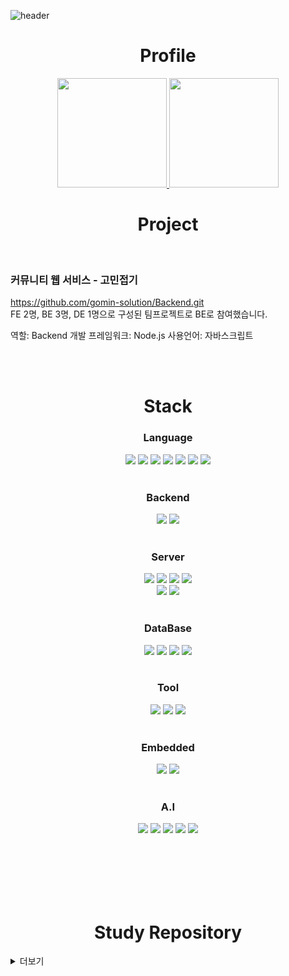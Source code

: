 

![header](https://capsule-render.vercel.app/api?type=waving&height=200&text=Tarel-Github&fontAlign=70&fontAlignY=40&color=gradient)




<div align="center">
  <h1>Profile</h1>
</div>

<div align="center">
  <a href="s">
    <img src="https://github-readme-stats.vercel.app/api?username=Tarel-Github&show_icons=true&theme=tokyonight" height="175px" />
  </a>
  <a href="s">
    <img src="https://github-readme-stats.vercel.app/api/top-langs/?username=Tarel-Github&layout=compact&theme=tokyonight" height="175px" />
  </a>
</div>

<div align="center">
  <h1>Project</h1>
</div>

<br />

### 커뮤니티 웹 서비스 - 고민접기

https://github.com/gomin-solution/Backend.git
<br />
FE 2명, BE 3명, DE 1명으로 구성된 팀프로젝트로 BE로 참여했습니다.

역할: Backend 개발
프레임워크: Node.js
사용언어: 자바스크립트  

<br /><br />


<div align="center">
  <h1>Stack</h1>
</div>

<div align="center">
<h3>Language</h3>

<img src="https://img.shields.io/badge/C-A8B9CC?style=for-the-badge&logo=C&logoColor=white">
<img src="https://img.shields.io/badge/C++-00599C?style=for-the-badge&logo=Cplusplus&logoColor=white">
<img src="https://img.shields.io/badge/C%23-239120?style=for-the-badge&logo=Csharp&logoColor=white">
<img src="https://img.shields.io/badge/Python-3776AB?style=for-the-badge&logo=Python&logoColor=white">
<img src="https://img.shields.io/badge/JavaScript-F7DF1E?style=for-the-badge&logo=JavaScript&logoColor=black">
<img src="https://img.shields.io/badge/TypeScript-3178C6?style=for-the-badge&logo=TypeScript&logoColor=white">
<img src="https://img.shields.io/badge/SQL-4479A1?style=for-the-badge&logo=Databricks&logoColor=white">
<br />
<br />

  
<h3>Backend</h3>
<img src="https://img.shields.io/badge/Node.js-339933?style=for-the-badge&logo=Node.js&logoColor=white">
<img src="https://img.shields.io/badge/Express-000000?style=for-the-badge&logo=Express&logoColor=white">
<br />
<br />

<h3>Server</h3>
<img src="https://img.shields.io/badge/Amazon EC2-FF9900?style=for-the-badge&logo=Amazon EC2&logoColor=white">
<img src="https://img.shields.io/badge/Amazon S3-569A31?style=for-the-badge&logo=Amazon S3&logoColor=white">
<img src="https://img.shields.io/badge/AWS Lambda-FF9900?style=for-the-badge&logo=AWS Lambda&logoColor=white">
<img src="https://img.shields.io/badge/AWS CodeDeploy-212599?style=for-the-badge&logo=CodeDeploy&logoColor=white">
<br />
<img src="https://img.shields.io/badge/Sequelize-52B0E7?style=for-the-badge&logo=Sequelize&logoColor=white">
<img src="https://img.shields.io/badge/Mongoose-871618?style=for-the-badge&logo=Mongoose&logoColor=white">
<br />
<br />

<h3>DataBase</h3>
<img src="https://img.shields.io/badge/MySQL-4479A1?style=for-the-badge&logo=MySQL&logoColor=white">
<img src="https://img.shields.io/badge/MongoDB-47A248?style=for-the-badge&logo=MongoDB&logoColor=white">
<img src="https://img.shields.io/badge/Redis-DC382D?style=for-the-badge&logo=Redis&logoColor=white">
<img src="https://img.shields.io/badge/MariaDB-003545?style=for-the-badge&logo=MariaDB&logoColor=white">
<br />
<br />


<h3>Tool</h3>
<img src="https://img.shields.io/badge/Unity-FFFFFF?style=for-the-badge&logo=Unity&logoColor=black">
<img src="https://img.shields.io/badge/VSCode-007ACC?style=for-the-badge&logo=Visual Studio Code&logoColor=white">
<img src="https://img.shields.io/badge/Visual Studio-5C2D91?style=for-the-badge&logo=Visual Studio&logoColor=white">
<br />
<br />

<h3>Embedded</h3>
<img src="https://img.shields.io/badge/Raspberry Pi-A22846?style=for-the-badge&logo=Raspberry Pi&logoColor=black">
<img src="https://img.shields.io/badge/Arduino-00979D?style=for-the-badge&logo=Arduino&logoColor=black">
<br />
<br />


<h3>A.I</h3>
<img src="https://img.shields.io/badge/googlecolab-F9AB00?style=for-the-badge&logo=googlecolab&logoColor=black">
<img src="https://img.shields.io/badge/PyTorch-EE4C2C?style=for-the-badge&logo=PyTorch&logoColor=black">
<img src="https://img.shields.io/badge/Keras-D00000?style=for-the-badge&logo=Keras&logoColor=black">
<img src="https://img.shields.io/badge/TensorFlow-FF6F00?style=for-the-badge&logo=TensorFlow&logoColor=black">
<img src="https://img.shields.io/badge/Transformer-000000?style=for-the-badge&logo=transformer&logoColor=black">



<br />
<br />

</div>

<br /><br /><br /><br />

<div align="center">
  <h1>Study Repository</h1>
</div>

<details>
<summary>더보기</summary>


  
### 알고리즘
[![Readme Card](https://github-readme-stats.vercel.app/api/pin/?username=Tarel-Github&repo=python-codingtest-2023)](https://github.com/Tarel-Github/python-codingtest-2023)
[![Readme Card](https://github-readme-stats.vercel.app/api/pin/?username=Tarel-Github&repo=Algorithm_practice)](https://github.com/Tarel-Github/Algorithm_practice)


<br />
<br />

### 머신러닝 & 딥러닝 (Colaboratory)

[![Readme Card](https://github-readme-stats.vercel.app/api/pin/?username=Tarel-Github&repo=Artificial_Intelligence_practice)](https://github.com/Tarel-Github/Artificial_Intelligence_practice)
[![Readme Card](https://github-readme-stats.vercel.app/api/pin/?username=Tarel-Github&repo=ChatController)](https://github.com/Tarel-Github/ChatController)

<br />

### python

[![Readme Card](https://github-readme-stats.vercel.app/api/pin/?username=Tarel-Github&repo=studyPython2023)](https://github.com/Tarel-Github/studyPython2023)

<br />

### C, C++

[![Readme Card](https://github-readme-stats.vercel.app/api/pin/?username=Tarel-Github&repo=studyCpp2023)](https://github.com/Tarel-Github/studyCpp2023)

<br />

### C#, Winforms, WPF (Windows Presentation Foundation)

[![Readme Card](https://github-readme-stats.vercel.app/api/pin/?username=Tarel-Github&repo=basic-CSharp-2023)](https://github.com/Tarel-Github/basic-CSharp-2023)
[![Readme Card](https://github-readme-stats.vercel.app/api/pin/?username=Tarel-Github&repo=pknu-wpf-2023)](https://github.com/Tarel-Github/pknu-wpf-2023)

<br />

### ASP.NET
[![Readme Card](https://github-readme-stats.vercel.app/api/pin/?username=Tarel-Github&repo=pknu_aspnet_2023)](https://github.com/Tarel-Github/pknu_aspnet_2023)

<br />

### javaScript, TypeScript

[![Readme Card](https://github-readme-stats.vercel.app/api/pin/?username=Tarel-Github&repo=TypeScript_prac)](https://github.com/Tarel-Github/TypeScript_prac)

<br />

### Node.js

[![Readme Card](https://github-readme-stats.vercel.app/api/pin/?username=Tarel-Github&repo=week7-cloneproject)](https://github.com/Tarel-Github/week7-cloneproject)

<details>
<summary>더보기</summary>
  
[![Readme Card](https://github-readme-stats.vercel.app/api/pin/?username=Tarel-Github&repo=Week4)](https://github.com/Tarel-Github/Week4)
[![Readme Card](https://github-readme-stats.vercel.app/api/pin/?username=Tarel-Github&repo=Week5-LAP)](https://github.com/Tarel-Github/Week5-LAP)
[![Readme Card](https://github-readme-stats.vercel.app/api/pin/?username=Tarel-Github&repo=Week5-jest)](https://github.com/Tarel-Github/Week5-jest)
[![Readme Card](https://github-readme-stats.vercel.app/api/pin/?username=Tarel-Github&repo=Week6-miniproject)](https://github.com/Tarel-Github/Week6-miniproject)
  
</details>

<br />

### Raspberry Pi
[![Readme Card](https://github-readme-stats.vercel.app/api/pin/?username=Tarel-Github&repo=pknu_raspberrypi_2023)](https://github.com/Tarel-Github/pknu_raspberrypi_2023)

<br /><br /><br />
</details>

<br /><br /><br />


<!--
주석공간
아이콘 사이트 https://simpleicons.org/


<img src="https://img.shields.io/badge/C-A8B9CC?style=for-the-badge&logo=C&logoColor=white"> C언어 뱃지

<img src="https://img.shields.io/badge/JSON Web Tokens-000000?style=for-the-badge&logo=JSON Web Tokens&logoColor=white">
<img src="https://img.shields.io/badge/Socket.io-010101?style=for-the-badge&logo=Socket.io&logoColor=white">

**Tarel-Github/Tarel-Github** is a ✨ _special_ ✨ repository because its `README.md` (this file) appears on your GitHub profile.

Here are some ideas to get you started:

- 🔭 I’m currently working on ...
- 🌱 I’m currently learning ...
- 👯 I’m looking to collaborate on ...
- 🤔 I’m looking for help with ...
- 💬 Ask me about ...
- 📫 How to reach me: ...
- 😄 Pronouns: ...
- ⚡ Fun fact: ...
-->
